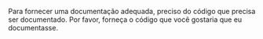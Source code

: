 Para fornecer uma documentação adequada, preciso do código que precisa ser documentado. Por favor, forneça o código que você gostaria que eu documentasse.